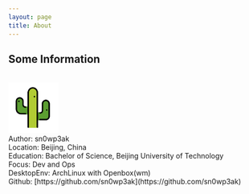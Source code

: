 ```yaml
---
layout: page
title: About
---
```

<h2>Some Information</h2><br>
<img src="assets/cactus.png" height=100 weight=100><br>
Author: sn0wp3ak<br>
Location: Beijing, China<br>
Education: Bachelor of Science, Beijing University of Technology<br>
Focus: Dev and Ops<br>
DesktopEnv: ArchLinux with Openbox(wm)<br>
Github: [https://github.com/sn0wp3ak](https://github.com/sn0wp3ak)<br>
